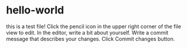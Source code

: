 # hello-world
this is a test file!
Click the
pencil icon in the upper right corner of the file view to edit.
In the editor, write a bit about yourself.
Write a commit message that describes your changes.
Click Commit changes button.
